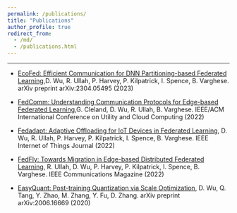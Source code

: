 ```yaml
---
permalink: /publications/
title: "Publications"
author_profile: true
redirect_from:
  - /md/
  - /publications.html
---
```

---
- [EcoFed: Efficient Communication for DNN Partitioning-based Federated Learning](https://arxiv.org/pdf/2304.05495.pdf),D. Wu, R. Ullah, P. Harvey, P. Kilpatrick, I. Spence, B. Varghese. arXiv preprint arXiv:2304.05495 (2023)

- [FedComm: Understanding Communication Protocols for Edge-based Federated Learning](https://arxiv.org/pdf/2208.08764.pdf),G. Cleland, D. Wu, R. Ullah, B. Varghese. IEEE/ACM International Conference on Utility and Cloud Computing (2022)

- [Fedadapt: Adaptive Offloading for IoT Devices in Federated Learning](https://arxiv.org/pdf/2107.04271.pdf), D. Wu, R. Ullah, P. Harvey, P. Kilpatrick, I. Spence, B. Varghese. IEEE Internet of Things Journal (2022)

- [FedFly: Towards Migration in Edge-based Distributed Federated Learning](https://arxiv.org/pdf/2111.01516.pdf), R. Ullah, D. Wu, P. Harvey, P. Kilpatrick, I. Spence, B. Varghese. IEEE Communications Magazine (2022)

- [EasyQuant: Post-training Quantization via Scale Optimization](https://arxiv.org/pdf/2006.16669.pdf), D. Wu, Q. Tang, Y. Zhao, M. Zhang, Y. Fu, D. Zhang. arXiv preprint arXiv:2006.16669 (2020)
